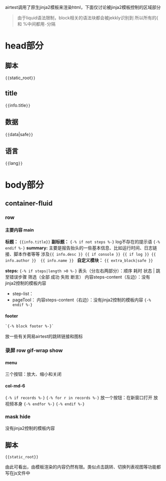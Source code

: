 airtest调用了原生jinja2模板来渲染html，下面仅讨论被jinja2模板控制的区域部分

> 由于liquid语法限制，block相关的语法块都会被jekkly识别到
> 所以所有的{ 和 %中间都用`-`分隔
# head部分
## 脚本
`{{`static_root`}}`
## title
`{{`info.title`}}`
## 数据
`{{`data|safe`}}`
## 语言
`{{`lang`}}`

# body部分
## container-fluid
### row
#### 主要内容 main
**标题：**
`{{info.title}}`
**副标题：**
`{-% if not steps %-}`
log不存在的提示语
`{-% endif %-}`
**summary:**
主要是报告抬头的一些基本信息、比如运行时间、日志链接、脚本作者等等
涉及`{{ info.desc }} {{ if console }} {{ if log }} {{ info.author }}  {{ info.name }} `
**自定义模块：**
`{{ extra_block|safe }}`

**steps:**
`{-% if steps|length >0 %-}`
表头（分左右两部分）：顺序 耗时 状态    |     跳至错误步骤 筛选（全部 成功 失败 断言）
内容steps-content（左边）：没有jinja2控制的模板内容
+ step-list：
+ pageTool：
内容steps-content（右边）：没有jinja2控制的模板内容
`{-% endif %-}`

#### footer
```html
`{-% block footer %-}`
```
放一些有关网易airtest的跳转链接和图标



### 录屏 row gif-wrap show
#### menu
三个按钮：放大、缩小和关闭
#### col-md-6
`{-% if records %-}`
  `{-% for r in records %-}`
    放一个按钮：在新窗口打开
    放视频本身
  `{-% endfor %-}`
`{-% endif %-}`

### mask hide
没有jinja2控制的模板内容

## 脚本
`{{static_root}}`

由此可看出，由模板渲染的内容仍然有限。类似点击跳转、切换列表视图等功能都写在js文件中
